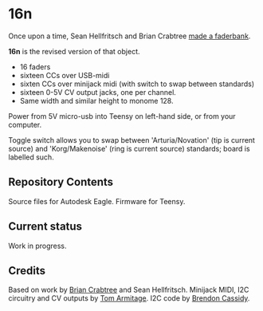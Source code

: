 # 16n

Once upon a time, Sean Hellfritsch and Brian Crabtree [made a faderbank][linespost].

**16n** is the revised version of that object.

* 16 faders
* sixteen CCs over USB-midi
* sixten CCs over minijack midi (with switch to swap between standards)
* sixteen 0-5V CV output jacks, one per channel.
* Same width and similar height to monome 128.

Power from 5V micro-usb into Teensy on left-hand side, or from your computer.

Toggle switch allows you to swap between 'Arturia/Novation' (tip is current source) and 'Korg/Makenoise' (ring is current source) standards; board is labelled such.

## Repository Contents

Source files for Autodesk Eagle. Firmware for Teensy.

## Current status

Work in progress.

## Credits

Based on work by [Brian Crabtree][tehn] and Sean Hellfritsch. 
Minijack MIDI, I2C circuitry and CV outputs by [Tom Armitage][infovore].
I2C code by [Brendon Cassidy][bpcmusic].

[linespost]: https://llllllll.co/t/sixteen-n-faderbank/3643
[tehn]: https://github.com/tehn
[bpcmusic]: https://github.com/bpcmusic
[infovore]: https://github.com/infovore